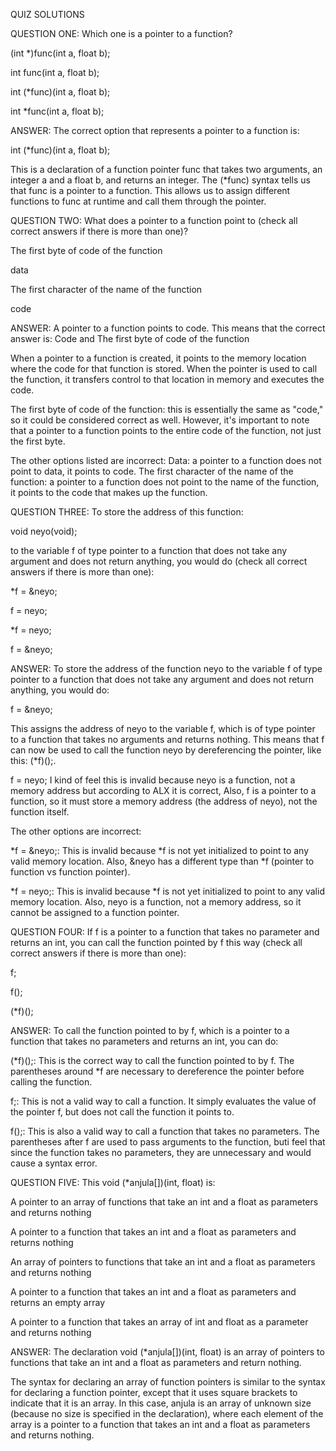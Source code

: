 QUIZ SOLUTIONS

QUESTION ONE: Which one is a pointer to a function?


(int *)func(int a, float b);


int func(int a, float b);


int (*func)(int a, float b);


int *func(int a, float b);

ANSWER: The correct option that represents a pointer to a function is:

int (*func)(int a, float b);

This is a declaration of a function pointer func that takes two arguments, an integer a and a float b, and returns an integer. The (*func) syntax tells us that func is a pointer to a function. This allows us to assign different functions to func at runtime and call them through the pointer.

QUESTION TWO: What does a pointer to a function point to (check all correct answers if there is more than one)?


The first byte of code of the function


data


The first character of the name of the function


code

ANSWER: A pointer to a function points to code. This means that the correct answer is: 
Code and The first byte of code of the function

When a pointer to a function is created, it points to the memory location where the code for that function is stored. When the pointer is used to call the function, it transfers control to that location in memory and executes the code.

The first byte of code of the function: this is essentially the same as "code," so it could be considered correct as well. However, it's important to note that a pointer to a function points to the entire code of the function, not just the first byte.

The other options listed are incorrect:
Data: a pointer to a function does not point to data, it points to code.
The first character of the name of the function: a pointer to a function does not point to the name of the function, it points to the code that makes up the function.

QUESTION THREE: To store the address of this function:

void neyo(void);

to the variable f of type pointer to a function that does not take any argument and does not return anything, you would do (check all correct answers if there is more than one):


*f = &neyo;


f = neyo;


*f = neyo;


f = &neyo;


ANSWER: To store the address of the function neyo to the variable f of type pointer to a function that does not take any argument and does not return anything, you would do:

f = &neyo;

This assigns the address of neyo to the variable f, which is of type pointer to a function that takes no arguments and returns nothing. This means that f can now be used to call the function neyo by dereferencing the pointer, like this: (*f)();.

f = neyo;
I kind of feel this is invalid because neyo is a function, not a memory address but according to ALX it is correct, Also, f is a pointer to a function, so it must store a memory address (the address of neyo), not the function itself.

The other options are incorrect:

*f = &neyo;: This is invalid because *f is not yet initialized to point to any valid memory location. Also, &neyo has a different type than *f (pointer to function vs function pointer).

*f = neyo;: This is invalid because *f is not yet initialized to point to any valid memory location. Also, neyo is a function, not a memory address, so it cannot be assigned to a function pointer.


QUESTION FOUR: If f is a pointer to a function that takes no parameter and returns an int, you can call the function pointed by f this way (check all correct answers if there is more than one):


f;


f();


(*f)();

ANSWER: To call the function pointed to by f, which is a pointer to a function that takes no parameters and returns an int, you can do:

(*f)();: This is the correct way to call the function pointed to by f. The parentheses around *f are necessary to dereference the pointer before calling the function.

f;: This is not a valid way to call a function. It simply evaluates the value of the pointer f, but does not call the function it points to.

f();: This is also a valid way to call a function that takes no parameters. The parentheses after f are used to pass arguments to the function, buti feel that since the function takes no parameters, they are unnecessary and would cause a syntax error.


QUESTION FIVE: This void (*anjula[])(int, float) is:


A pointer to an array of functions that take an int and a float as parameters and returns nothing


A pointer to a function that takes an int and a float as parameters and returns nothing


An array of pointers to functions that take an int and a float as parameters and returns nothing


A pointer to a function that takes an int and a float as parameters and returns an empty array


A pointer to a function that takes an array of int and float as a parameter and returns nothing

ANSWER: The declaration void (*anjula[])(int, float) is an array of pointers to functions that take an int and a float as parameters and return nothing.

The syntax for declaring an array of function pointers is similar to the syntax for declaring a function pointer, except that it uses square brackets to indicate that it is an array. In this case, anjula is an array of unknown size (because no size is specified in the declaration), where each element of the array is a pointer to a function that takes an int and a float as parameters and returns nothing.


